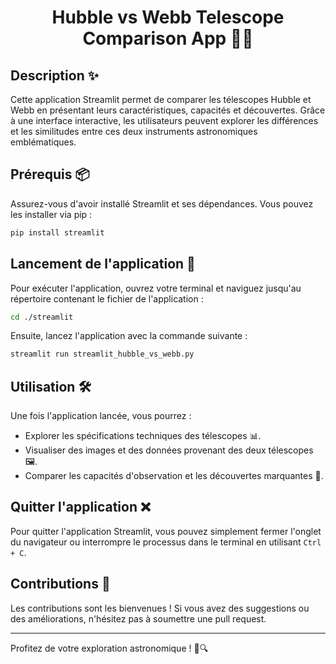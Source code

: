 <h1 align='center'> Hubble vs Webb Telescope Comparison App 🌌🔭 </h1>

## Description ✨

Cette application Streamlit permet de comparer les télescopes Hubble et Webb en présentant leurs caractéristiques, capacités et découvertes. Grâce à une interface interactive, les utilisateurs peuvent explorer les différences et les similitudes entre ces deux instruments astronomiques emblématiques.

## Prérequis 📦

Assurez-vous d'avoir installé Streamlit et ses dépendances. Vous pouvez les installer via pip :

```bash
pip install streamlit
```

## Lancement de l'application 🚀

Pour exécuter l'application, ouvrez votre terminal et naviguez jusqu'au répertoire contenant le fichier de l'application :

```bash
cd ./streamlit
```

Ensuite, lancez l'application avec la commande suivante :

```bash
streamlit run streamlit_hubble_vs_webb.py
```

## Utilisation 🛠️

Une fois l'application lancée, vous pourrez :

- Explorer les spécifications techniques des télescopes 📊.
- Visualiser des images et des données provenant des deux télescopes 🖼️.
- Comparer les capacités d'observation et les découvertes marquantes 🌠.

## Quitter l'application ❌

Pour quitter l'application Streamlit, vous pouvez simplement fermer l'onglet du navigateur ou interrompre le processus dans le terminal en utilisant `Ctrl + C`.

## Contributions 🤝

Les contributions sont les bienvenues ! Si vous avez des suggestions ou des améliorations, n'hésitez pas à soumettre une pull request.

---

Profitez de votre exploration astronomique ! 🌟🔍
